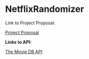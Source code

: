 # NetflixRandomizer

Link to Project Proposal:

[Project Proposal](https://docs.google.com/document/d/1wHd4jy7HrYBw1zu-e6qUlC6R9Tqd2w4a/edit)

**Links to API:**

[The Movie DB API](https://www.themoviedb.org/documentation/api)<br>

